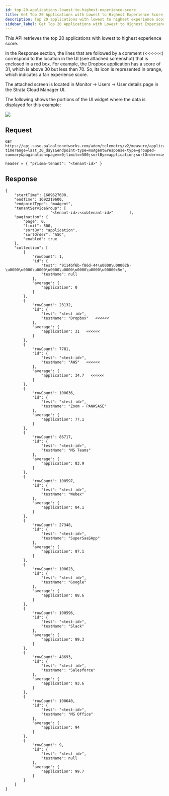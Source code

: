 ```yaml
---
id: top-20-applications-lowest-to-highest-experience-score
title: Get Top 20 Applications with Lowest to Highest Experience Score
description: Top 20 applications with lowest to highest experience score
sidebar_label: Get Top 20 Applications with Lowest to Highest Experience Score
---
```


This API retrieves the top 20 applications with lowest to highest experience score.  

In the Response section, the lines that are followed by a comment (<<<<<<) correspond to the location in the UI (see attached screenshot) that is enclosed in a red box. For example, the Dropbox application has a score of 31, which is above 30 but less than 70. So, its icon is represented in orange, which indicates a fair experience score.  

The attached screen is located in Monitor -> Users -> User details page in the Strata Cloud Manager UI.

The following shows the portions of the UI widget where the data is displayed for this example:

![](/sase/img/adem/DOCS-3758-top-20-apps-with-lowest-to-highest-experience-score.png)


## Request

    GET https://api.sase.paloaltonetworks.com/adem/telemetry/v2/measure/application/score?timerange=last_30_days&endpoint-type=muAgent&response-type=grouped-summary&pagination=page==0;limit==500;sortBy==application;sortOrder==asc&group=en.testName,en.test
     
    header = { "prisma-tenant": "<tenant-id>" }


## Response

    {
        "startTime": 1689627600,
        "endTime": 1692219600,
        "endpointType": "muAgent",
        "tenantServiceGroup": [
                        "<tenant-id>:<subtenant-id>"       ],
        "pagination": {
            "page": 0,
            "limit": 500,
            "sortBy": "application",
            "sortOrder": "ASC",
            "enabled": true
        },
        "collection": [
            {
                "rowCount": 1,
                "id": {
                    "test": "9114bf6b-f86d-44\u0000\u00002b-\u0000\u0000\u0000\u0000\u0000\u0000\u0000\u00000c5e",
                    "testName": null
                },
                "average": {
                    "application": 0
                }
            },
            {
                "rowCount": 23132,
                "id": {
                    "test": "<test-id>",
                    "testName": "Dropbox"   <<<<<<
                },
                "average": {
                    "application": 31   <<<<<<
                }
            },
            {
                "rowCount": 7781,
                "id": {
                    "test": "<test-id>",
                    "testName": "AWS"   <<<<<<
                },
                "average": {
                    "application": 34.7   <<<<<<
                }
            },
            {
                "rowCount": 100636,
                "id": {
                    "test": "<test-id>",
                    "testName": "Zoom - PANWSASE"
                },
                "average": {
                    "application": 77.1
                }
            },
            {
                "rowCount": 86717,
                "id": {
                    "test": "<test-id>",
                    "testName": "MS Teams"
                },
                "average": {
                    "application": 83.9
                }
            },
            {
                "rowCount": 100597,
                "id": {
                    "test": "<test-id>",
                    "testName": "Webex"
                },
                "average": {
                    "application": 84.1
                }
            },
            {
                "rowCount": 27348,
                "id": {
                    "test": "<test-id>",
                    "testName": "SuperSaaSApp"
                },
                "average": {
                    "application": 87.1
                }
            },
            {
                "rowCount": 100623,
                "id": {
                    "test": "<test-id>",
                    "testName": "Google"
                },
                "average": {
                    "application": 88.6
                }
            },
            {
                "rowCount": 100596,
                "id": {
                    "test": "<test-id>",
                    "testName": "Slack"
                },
                "average": {
                    "application": 89.3
                }
            },
            {
                "rowCount": 48693,
                "id": {
                    "test": "<test-id>",
                    "testName": "Salesforce"
                },
                "average": {
                    "application": 93.6
                }
            },
            {
                "rowCount": 100640,
                "id": {
                    "test": "<test-id>",
                    "testName": "MS Office"
                },
                "average": {
                    "application": 94
                }
            },
            {
                "rowCount": 9,
                "id": {
                    "test": "<test-id>",
                    "testName": null
                },
                "average": {
                    "application": 99.7
                }
            }
        ]
    }

